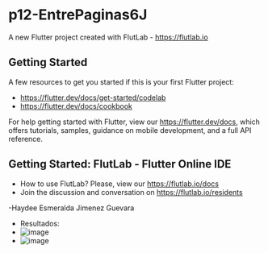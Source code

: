 # p12-EntrePaginas6J

A new Flutter project created with FlutLab - https://flutlab.io

## Getting Started

A few resources to get you started if this is your first Flutter project:

- https://flutter.dev/docs/get-started/codelab
- https://flutter.dev/docs/cookbook

For help getting started with Flutter, view our
https://flutter.dev/docs, which offers tutorials,
samples, guidance on mobile development, and a full API reference.

## Getting Started: FlutLab - Flutter Online IDE

- How to use FlutLab? Please, view our https://flutlab.io/docs
- Join the discussion and conversation on https://flutlab.io/residents

-Haydee Esmeralda Jimenez Guevara
- Resultados:
- ![image](https://github.com/HEJimGuev/p12_EntrePaginas6J/assets/143548108/99a1c62c-d3a9-4b79-bf2e-ff41b142fc3a)
- ![image](https://github.com/HEJimGuev/p12_EntrePaginas6J/assets/143548108/117cb04a-615c-4634-aede-362cb41c8143)

